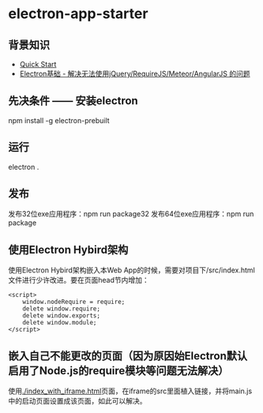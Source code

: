 # electron-app-starter

## 背景知识

* [Quick Start](./docs/quick-start.md)
* [Electron基础 - 解决无法使用jQuery/RequireJS/Meteor/AngularJS 的问题](./docs/issue01.md)

## 先决条件 —— 安装electron
npm install -g electron-prebuilt  

## 运行
electron .

## 发布
发布32位exe应用程序：npm run package32
发布64位exe应用程序：npm run package




## 使用Electron Hybird架构

使用Electron Hybird架构嵌入本Web App的时候，需要对项目下/src/index.html文件进行少许改进。要在页面head节内增加：  

<!--这里用来适配Electron : begin  -->
    <script>
        window.nodeRequire = require;
        delete window.require;
        delete window.exports;
        delete window.module;
    </script>
<!--这里用来适配Electron : end  -->

## 嵌入自己不能更改的页面（因为原因始Electron默认启用了Node.js的require模块等问题无法解决）

使用[./index_with_iframe.html](./index_with_iframe.html)页面，在iframe的src里面植入链接，并将main.js中的启动页面设置成该页面，如此可以解决。


